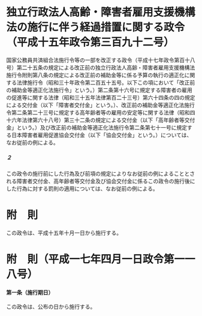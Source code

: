# 独立行政法人高齢・障害者雇用支援機構法の施行に伴う経過措置に関する政令（平成十五年政令第三百九十二号）
国家公務員共済組合法施行令等の一部を改正する政令（平成十七年政令第百十八号）第二十五条の規定による改正前の独立行政法人高齢・障害者雇用支援機構法施行令附則第八条の規定による改正前の補助金等に係る予算の執行の適正化に関する法律施行令（昭和三十年政令第二百五十五号。以下この項において「改正前の補助金等適正化法施行令」という。）第二条第十六号に規定する障害者の雇用の促進等に関する法律（昭和三十五年法律第百二十三号）第六十四条の四の規定による交付金（以下「障害者交付金」という。）、改正前の補助金等適正化法施行令第二条第二十三号に規定する高年齢者等の雇用の安定等に関する法律（昭和四十六年法律第六十八号）第三十二条の規定による交付金（以下「高年齢者等交付金」という。）及び改正前の補助金等適正化法施行令第二条第七十一号に規定する日本障害者雇用促進協会交付金（以下「協会交付金」という。）については、なお従前の例による。
##### ２
この政令の施行前にした行為及び前項の規定によりなお従前の例によることとされる障害者交付金、高年齢者等交付金及び協会交付金に係るこの政令の施行後にした行為に対する罰則の適用については、なお従前の例による。
# 附　則
この政令は、平成十五年十月一日から施行する。
# 附　則（平成一七年四月一日政令第一一八号）
#### 第一条（施行期日）
この政令は、公布の日から施行する。
